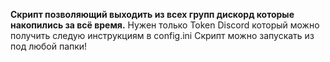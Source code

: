 **Скрипт позволяющий выходить из всех групп дискорд которые накопились за всё время.**
Нужен только Token Discord который можно получить следую инструкциям в config.ini
Скрипт можно запускать из под любой папки!
